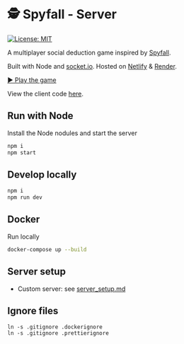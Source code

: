 # 🕵️ Spyfall - Server

[![License: MIT](https://img.shields.io/badge/license-MIT-green)](https://github.com/VeryBadFrags/spyfall-server/blob/main/LICENSE)

A multiplayer social deduction game inspired by [Spyfall](https://hwint.ru/portfolio-item/spyfall/).

Built with Node and [socket.io](https://socket.io).
Hosted on [Netlify](https://www.netlify.com) & [Render](https://render.com).

[▶️ Play the game](https://spy.verybadfrags.com)

View the client code [here](https://github.com/VeryBadFrags/spyfall-client).

## Run with Node

Install the Node nodules and start the server

```sh
npm i
npm start
```

## Develop locally

```sh
npm i
npm run dev
```

## Docker

Run locally

```sh
docker-compose up --build
```

## Server setup

- Custom server: see [server_setup.md](docs/server_setup.md)

## Ignore files

```shell
ln -s .gitignore .dockerignore
ln -s .gitignore .prettierignore
```

